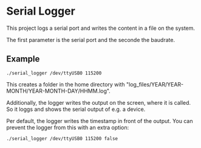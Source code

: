 # Serial Logger
This project logs a serial port and writes the content in a file on the system.

The first parameter is the serial port and the seconde the baudrate.

## Example
```text
./serial_logger /dev/ttyUSB0 115200
```

This creates a folder in the home directory with "log_files/YEAR/YEAR-MONTH/YEAR-MONTH-DAY/HHMM.log".

Additionally, the logger writes the output on the screen, where it is called. So it loggs and shows the serial output of e.g. a device.

Per default, the logger writes the timestamp in front of the output. You can prevent the logger from this with an extra option:

```text
./serial_logger /dev/ttyUSB0 115200 false
```